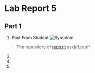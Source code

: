 # Lab Report 5  
## Part 1  
1) Post From Student
  ![Symptom]()
>The repository of [reposit](https://github.com/ucsd-cse15l-f22/list-methods-lab3)
>askjdf;ja;slf
3) 
4) 
5) 
